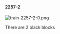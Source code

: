 #### 2257-2
![train-2257-2-0.png](https://github.com/lil-lab/nlvr/raw/master/nlvr/train/images/14/train-2257-2-0.png "train-2257-2-0.png")

There are 2 black blocks